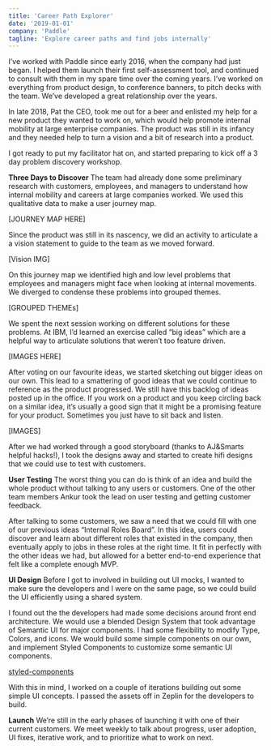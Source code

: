```yaml
---
title: 'Career Path Explorer'
date: '2019-01-01'
company: 'Paddle'
tagline: 'Explore career paths and find jobs internally'
---
```


I’ve worked with Paddle since early 2016, when the company had just began. I helped them launch their first self-assessment tool, and continued to consult with them in my spare time over the coming years. I’ve worked on everything from product design, to conference banners, to pitch decks with the team. We’ve developed a great relationship over the years.

In late 2018, Pat the CEO, took me out for a beer and enlisted my help for a new product they wanted to work on, which would help promote internal mobility at large enterprise companies. The product was still in its infancy and they needed help to turn a vision and a bit of research into a product.

I got ready to put my facilitator hat on, and started preparing to kick off a 3 day problem discovery workshop.

**Three Days to Discover**
The team had already done some preliminary research with customers, employees, and managers to understand how internal mobility and careers at large companies worked. We used this qualitative data to make a user journey map.

[JOURNEY MAP HERE]

Since the product was still in its nascency, we did an activity to articulate a a vision statement to guide to the team as we moved forward.

[Vision IMG]

On this journey map we identified high and low level problems that employees and managers might face when looking at internal movements. We diverged to condense these problems into grouped themes.

[GROUPED THEMEs]

We spent the next session working on different solutions for these problems. At IBM, I’d learned an exercise called “big ideas” which are a helpful way to articulate solutions that weren’t too feature driven.

[IMAGES HERE]

After voting on our favourite ideas, we started sketching out bigger ideas on our own. This lead to a smattering of good ideas that we could continue to reference as the product progressed. We still have this backlog of ideas posted up in the office. If you work on a product and you keep circling back on a similar idea, it’s usually a good sign that it might be a promising feature for your product. Sometimes you just have to sit back and listen.

[IMAGES]

After we had worked through a good storyboard (thanks to AJ&Smarts helpful hacks!), I took the designs away and started to create hifi designs that we could use to test with customers.

**User Testing**
The worst thing you can do is think of an idea and build the whole product without talking to any users or customers. One of the other team members Ankur took the lead on user testing and getting customer feedback.

After talking to some customers, we saw a need that we could fill with one of our previous ideas “Internal Roles Board”. In this idea, users could discover and learn about different roles that existed in the company, then eventually apply to jobs in these roles at the right time. It fit in perfectly with the other ideas we had, but allowed for a better end-to-end experience that felt like a complete enough MVP.

**UI Design**
Before I got to involved in building out UI mocks, I wanted to make sure the developers and I were on the same page, so we could build the UI efficiently using a shared system.

I found out the the developers had made some decisions around front end architecture. We would use a blended Design System that took advantage of Semantic UI for major components. I had some flexibility to modify Type, Colors, and icons. We would build some simple components on our own, and implement Styled Components to customize some semantic UI components.

[styled-components](https://www.styled-components.com/)

With this in mind, I worked on a couple of iterations building out some simple UI concepts. I passed the assets off in Zeplin for the developers to build.

**Launch**
We’re still in the early phases of launching it with one of their current customers. We meet weekly to talk about progress, user adoption, UI fixes, iterative work, and to prioritize what to work on next.
